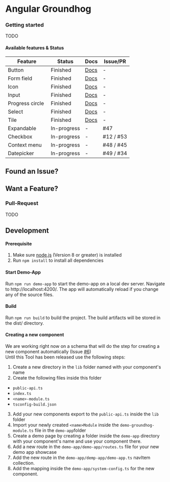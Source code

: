 # Angular Groundhog

### Getting started
TODO

#### Available features & Status

| Feature          | Status      | Docs        | Issue/PR    |
|------------------|-------------|-------------|-------------|
| Button           | Finished    | [Docs](https://github.com/Dynatrace/ngx-groundhog/blob/master/src/lib/button/README.md)            | - |
| Form field       | Finished    | [Docs](https://github.com/Dynatrace/ngx-groundhog/blob/master/src/lib/form-field/README.md)        | - |
| Icon             | Finished    | [Docs](https://github.com/Dynatrace/ngx-groundhog/blob/master/src/lib/icon/README.md)              | - |
| Input            | Finished    | [Docs](https://github.com/Dynatrace/ngx-groundhog/blob/master/src/lib/input/README.md)             | - |
| Progress circle  | Finished    | [Docs](https://github.com/Dynatrace/ngx-groundhog/blob/master/src/lib/progress-circle/README.md)   | - |
| Select           | Finished    | [Docs](https://github.com/Dynatrace/ngx-groundhog/blob/master/src/lib/select/README.md)            | - |
| Tile             | Finished    | [Docs](https://github.com/Dynatrace/ngx-groundhog/blob/master/src/lib/tile/README.md)              | - |
| Expandable       | In-progress | - | #47 |
| Checkbox         | In-progress | - | #12 / #53 |
| Context menu     | In-progress | - | #48 / #45 |
| Datepicker       | In-progress | - | #49 / #34 |

## Found an Issue?

## Want a Feature?

### Pull-Request
TODO

## Development

#### Prerequisite
1. Make sure [node.js](https://nodejs.org) (Version 8 or greater) is installed
2. Run `npm install` to install all dependencies

#### Start Demo-App
Run `npm run demo-app` to start the demo-app on a local dev server. Navigate to http://localhost:4200/. The app will automatically reload if you change any of the source files.

#### Build
Run `npm run build` to build the project. The build artifacts will be stored in the dist/ directory.

#### Creating a new component
We are working right now on a schema that will do the step for creating a new component automatically (Issue [#6](6))    
Until this Tool has been released use the following steps:
1. Create a new directory in the `lib` folder named with your component's name
2. Create the following files inside this folder
  - `public-api.ts`
  - `index.ts`
  - `<name>-module.ts`
  - `tsconfig-build.json`
3. Add your new components export to the `public-api.ts` inside the `lib` folder
4. Import your newly created `<name>Module` inside the `demo-groundhog-module.ts` file in the `demo-app`folder
5. Create a demo page by creating a folder inside the `demo-app` directory with your component's name and use your component there. 
6. Add a new route in the `demo-app/demo-app/routes.ts` file for your new demo app showcase
7. Add the new route in the `demo-app/demp-app/demo-app.ts` navItem collection.
8. Add the mapping inside the `demo-app/system-config.ts` for the new component. 
